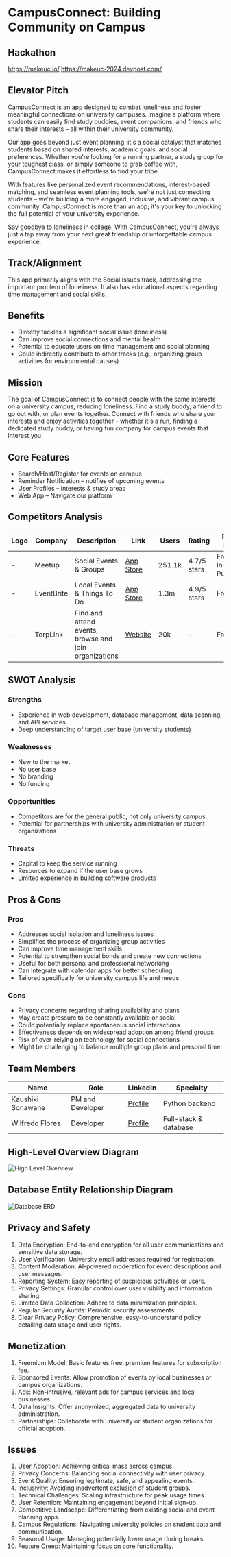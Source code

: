 # CampusConnect: Building Community on Campus

## Hackathon

https://makeuc.io/
https://makeuc-2024.devpost.com/

## Elevator Pitch

CampusConnect is an app designed to combat loneliness and foster meaningful connections on university campuses. Imagine a platform where students can easily find study buddies, event companions, and friends who share their interests – all within their university community.

Our app goes beyond just event planning; it's a social catalyst that matches students based on shared interests, academic goals, and social preferences. Whether you're looking for a running partner, a study group for your toughest class, or simply someone to grab coffee with, CampusConnect makes it effortless to find your tribe.

With features like personalized event recommendations, interest-based matching, and seamless event planning tools, we're not just connecting students – we're building a more engaged, inclusive, and vibrant campus community. CampusConnect is more than an app; it's your key to unlocking the full potential of your university experience.

Say goodbye to loneliness in college. With CampusConnect, you're always just a tap away from your next great friendship or unforgettable campus experience.

## Track/Alignment

This app primarily aligns with the Social Issues track, addressing the important problem of loneliness. It also has educational aspects regarding time management and social skills.

## Benefits

- Directly tackles a significant social issue (loneliness)
- Can improve social connections and mental health
- Potential to educate users on time management and social planning
- Could indirectly contribute to other tracks (e.g., organizing group activities for environmental causes)

## Mission

The goal of CampusConnect is to connect people with the same interests on a university campus, reducing loneliness. Find a study buddy, a friend to go out with, or plan events together. Connect with friends who share your interests and enjoy activities together - whether it's a run, finding a dedicated study buddy, or having fun company for campus events that interest you.

## Core Features

- Search/Host/Register for events on campus
- Reminder Notification – notifies of upcoming events
- User Profiles – interests & study areas
- Web App – Navigate our platform

## Competitors Analysis

| Logo | Company    | Description                                           | Link                                                                               | Users  | Rating      | Pricing model              |
| ---- | ---------- | ----------------------------------------------------- | ---------------------------------------------------------------------------------- | ------ | ----------- | -------------------------- |
| -    | Meetup     | Social Events & Groups                                | [App Store](https://apps.apple.com/us/app/meetup-social-events-groups/id375990038) | 251.1k | 4.7/5 stars | Free with In-App Purchases |
| -    | EventBrite | Local Events & Things To Do                           | [App Store](https://apps.apple.com/us/app/eventbrite/id487922291)                  | 1.3m   | 4.9/5 stars | Free                       |
| -    | TerpLink   | Find and attend events, browse and join organizations | [Website](https://terplink.umd.edu/)                                               | 20k    | -           | Free                       |

## SWOT Analysis

### Strengths

- Experience in web development, database management, data scanning, and API services
- Deep understanding of target user base (university students)

### Weaknesses

- New to the market
- No user base
- No branding
- No funding

### Opportunities

- Competitors are for the general public, not only university campus
- Potential for partnerships with university administration or student organizations

### Threats

- Capital to keep the service running
- Resources to expand if the user base grows
- Limited experience in building software products

## Pros & Cons

### Pros

- Addresses social isolation and loneliness issues
- Simplifies the process of organizing group activities
- Can improve time management skills
- Potential to strengthen social bonds and create new connections
- Useful for both personal and professional networking
- Can integrate with calendar apps for better scheduling
- Tailored specifically for university campus life and needs

### Cons

- Privacy concerns regarding sharing availability and plans
- May create pressure to be constantly available or social
- Could potentially replace spontaneous social interactions
- Effectiveness depends on widespread adoption among friend groups
- Risk of over-relying on technology for social connections
- Might be challenging to balance multiple group plans and personal time

## Team Members

| Name              | Role             | LinkedIn                                                       | Specialty             |
| ----------------- | ---------------- | -------------------------------------------------------------- | --------------------- |
| Kaushiki Sonawane | PM and Developer | [Profile](https://www.linkedin.com/in/kaushiki-sonawanee2121/) | Python backend        |
| Wilfredo Flores   | Developer        | [Profile](https://www.linkedin.com/in/wflore19/)               | Full-stack & database |

## High-Level Overview Diagram

![High Level Overview](/images/high_level_overview.png)

## Database Entity Relationship Diagram

![Database ERD](/images/database_erd.png)

## Privacy and Safety

1. Data Encryption: End-to-end encryption for all user communications and sensitive data storage.
2. User Verification: University email addresses required for registration.
3. Content Moderation: AI-powered moderation for event descriptions and user messages.
4. Reporting System: Easy reporting of suspicious activities or users.
5. Privacy Settings: Granular control over user visibility and information sharing.
6. Limited Data Collection: Adhere to data minimization principles.
7. Regular Security Audits: Periodic security assessments.
8. Clear Privacy Policy: Comprehensive, easy-to-understand policy detailing data usage and user rights.

## Monetization

1. Freemium Model: Basic features free, premium features for subscription fee.
2. Sponsored Events: Allow promotion of events by local businesses or campus organizations.
3. Ads: Non-intrusive, relevant ads for campus services and local businesses.
4. Data Insights: Offer anonymized, aggregated data to university administration.
5. Partnerships: Collaborate with university or student organizations for official adoption.

## Issues

1. User Adoption: Achieving critical mass across campus.
2. Privacy Concerns: Balancing social connectivity with user privacy.
3. Event Quality: Ensuring legitimate, safe, and appealing events.
4. Inclusivity: Avoiding inadvertent exclusion of student groups.
5. Technical Challenges: Scaling infrastructure for peak usage times.
6. User Retention: Maintaining engagement beyond initial sign-up.
7. Competitive Landscape: Differentiating from existing social and event planning apps.
8. Campus Regulations: Navigating university policies on student data and communication.
9. Seasonal Usage: Managing potentially lower usage during breaks.
10. Feature Creep: Maintaining focus on core functionality.
